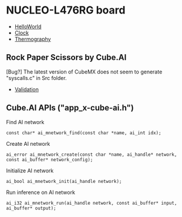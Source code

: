 # NUCLEO-L476RG board

- [HelloWorld](HelloWorld)
- [Clock](Clock)
- [Thermography](Thermography)

## Rock Paper Scissors by Cube.AI

[Bug?] The latest version of CubeMX does not seem to generate "syscalls.c" in Src folder.

- [Validation](RockPaperScissorsValidation)

## Cube.AI APIs ("app_x-cube-ai.h")

Find AI network
```
const char* ai_mnetwork_find(const char *name, ai_int idx);
```

Create AI network
```
ai_error ai_mnetwork_create(const char *name, ai_handle* network, const ai_buffer* network_config);
```

Initialize AI network
```
ai_bool ai_mnetwork_init(ai_handle network);
```

Run inference on AI network
```
ai_i32 ai_mnetwork_run(ai_handle network, const ai_buffer* input, ai_buffer* output);
```
